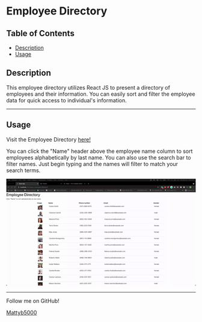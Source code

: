 # Employee Directory
## Table of Contents
* [Description](#description)
* [Usage](#usage)

<a name='Description'></a>
## Description

This employee directory utilizes React JS to present a directory of employees and their information. You can easily sort and filter the employee data for quick access to individual's information.



---
<a name='Usage'></a>
## Usage
Visit the Employee Directory [here!](https://mattyb5000.github.io/react-employee-directory/)

You can click the "Name" header above the employee name column to sort employees alphabetically by last name. You can also use the search bar to filter names. Just begin typing and the names will filter to match your search terms.

![alt text](employee-directory.gif)

---
Follow me on GitHub!

[Mattyb5000](https://github.com/Mattyb5000)



